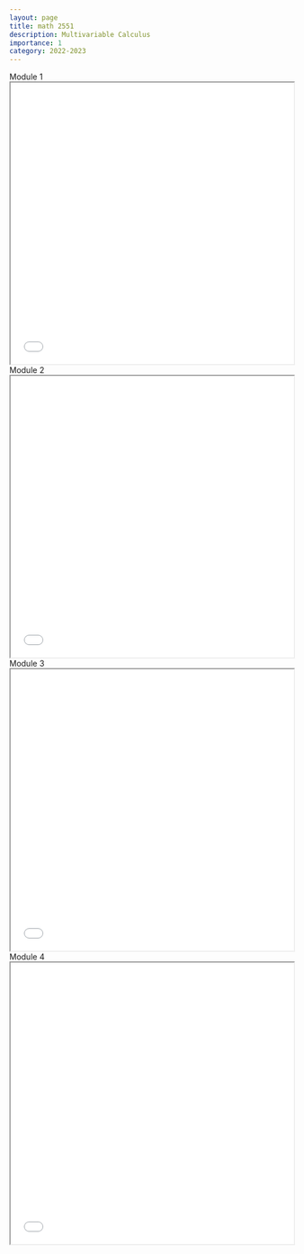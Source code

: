 ```yaml
---
layout: page
title: math 2551
description: Multivariable Calculus
importance: 1
category: 2022-2023
---
```


<div class="caption">
    Module 1
</div>
<iframe src="/../assets/pdf/2551-1.pdf" width="100%" height="500px"></iframe>

<div class="caption">
    Module 2
</div>
<iframe src="/../assets/pdf/2551-2.pdf" width="100%" height="500px"></iframe>

<div class="caption">
    Module 3
</div>
<iframe src="/../assets/pdf/2551-3.pdf" width="100%" height="500px"></iframe>

<div class="caption">
    Module 4
</div>
<iframe src="/../assets/pdf/2551-4.pdf" width="100%" height="500px"></iframe>